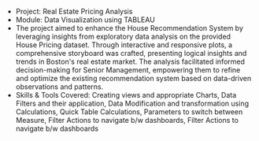 * Project: Real Estate Pricing Analysis
* Module: Data Visualization using TABLEAU
* The project aimed to enhance the House Recommendation System by leveraging insights from exploratory data analysis on the provided House Pricing dataset. Through interactive and responsive plots, a comprehensive storyboard was crafted, presenting logical insights and trends in Boston's real estate market. The analysis facilitated informed decision-making for Senior Management, empowering them to refine and optimize the existing recommendation system based on data-driven observations and patterns.
* Skills & Tools Covered: Creating views and appropriate Charts, Data Filters and their application, Data Modification and transformation using Calculations, Quick Table Calculations, Parameters to switch between Measure, Filter Actions to navigate b/w dashboards, Filter Actions to navigate b/w dashboards
